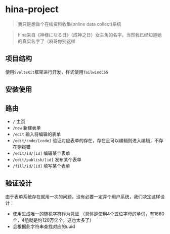 # hina-project

> 我只是想做个在线资料收集(online data collect)系统

> hina来自《神様になる日》（成神之日）女主角的名字。当然我已经知道她的真实名字了（麻哥你别这样

## 项目结构

使用`SvelteKit`框架进行开发，样式使用`TailwindCSS`

## 安装使用

## 路由

* `/` 主页
* `/new` 新建表单
* `/edit` 输入将编辑的表单
* `/edit/code/[code]` 验证对应表单的存在，存在且可以编辑则进入编辑，不存在则报错
* `/edit/id/[id]` 编辑某个表单
* `/edit/publish/[id]` 发布某个表单
* `/fill/id/[id]` 填写某个表单

## 验证设计

由于表单系统存在就用一次的问题，没有必要一定弄个用户系统，我们决定这样设计：

* 使用生成唯一的随机字符作为凭证 （具体是使用4个五位字母的单词，有1860个，4组就是约120万亿个，这也太多了）
* 会根据此字符串查找对应的uuid